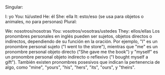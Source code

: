 Singular:

I: yo
You: tú/usted
He: él
She: ella
It: esto/eso (se usa para objetos o animales, no para personas)
Plural:

We: nosotros/nosotras
You: vosotros/vosotras/ustedes
They: ellos/ellas
Los pronombres personales en inglés pueden ser sujetos, objetos directos o indirectos, dependiendo de su función en la oración. Por ejemplo, "I" es un pronombre personal sujeto ("I went to the store"), mientras que "me" es un pronombre personal objeto directo ("She gave me the book") y "myself" es un pronombre personal objeto indirecto o reflexivo ("I bought myself a gift"). También existen pronombres posesivos que indican la pertenencia de algo, como "mine", "yours", "his", "hers", "its", "ours", y "theirs".